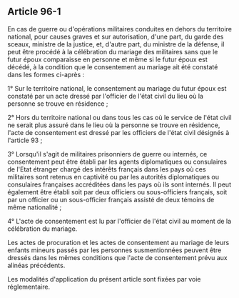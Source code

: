 Article 96-1
----
En cas de guerre ou d'opérations militaires conduites en dehors du territoire
national, pour causes graves et sur autorisation, d'une part, du garde des
sceaux, ministre de la justice, et, d'autre part, du ministre de la défense, il
peut être procédé à la célébration du mariage des militaires sans que le futur
époux comparaisse en personne et même si le futur époux est décédé, à la
condition que le consentement au mariage ait été constaté dans les formes
ci-après :

1° Sur le territoire national, le consentement au mariage du futur époux est
constaté par un acte dressé par l'officier de l'état civil du lieu où la
personne se trouve en résidence ;

2° Hors du territoire national ou dans tous les cas où le service de l'état
civil ne serait plus assuré dans le lieu où la personne se trouve en résidence,
l'acte de consentement est dressé par les officiers de l'état civil désignés à
l'article 93 ;

3° Lorsqu'il s'agit de militaires prisonniers de guerre ou internés, ce
consentement peut être établi par les agents diplomatiques ou consulaires de
l'Etat étranger chargé des intérêts français dans les pays où ces militaires
sont retenus en captivité ou par les autorités diplomatiques ou consulaires
françaises accréditées dans les pays où ils sont internés. Il peut également
être établi soit par deux officiers ou sous-officiers français, soit par un
officier ou un sous-officier français assisté de deux témoins de même
nationalité ;

4° L'acte de consentement est lu par l'officier de l'état civil au moment de la
célébration du mariage.

Les actes de procuration et les actes de consentement au mariage de leurs
enfants mineurs passés par les personnes susmentionnées peuvent être dressés
dans les mêmes conditions que l'acte de consentement prévu aux alinéas
précédents.

Les modalités d'application du présent article sont fixées par voie
réglementaire.
